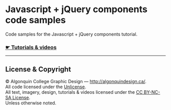 # Javascript + jQuery components code samples

Code samples for the Javascript + jQuery components tutorial.

### [☛ Tutorials & videos](http://learn-the-web.algonquindesign.ca/topics/javascript-jquery-components/)

---

## License & Copyright

© Algonquin College Graphic Design — <http://algonquindesign.ca/>.<br>
All code licensed under the [Unlicense](UNLICENSE).<br>
All text, imagery, design, tutorials & videos licensed under the [CC BY-NC-SA License](http://creativecommons.org/licenses/by-nc-sa/4.0/).<br>
Unless otherwise noted.
